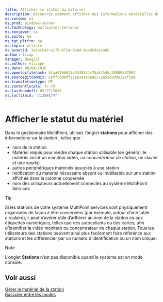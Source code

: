 ```yaml
---
title: Afficher le statut du matériel
description: Découvrez comment afficher des informations matérielles dans MultiPoint services
ms.custom: na
ms.prod: windows-server
ms.technology: multipoint-services
ms.reviewer: na
ms.suite: na
ms.tgt_pltfrm: na
ms.topic: article
ms.assetid: 3a5ec549-e1f9-4714-9e6d-9ea959e1da60
author: lizap
manager: dongill
ms.author: elizapo
ms.date: 08/04/2016
ms.openlocfilehash: bfaa9166012dd349124c70a54546c288895d7897
ms.sourcegitcommit: 6aff3d88ff22ea141a6ea6572a5ad8dd6321f199
ms.translationtype: MT
ms.contentlocale: fr-FR
ms.lasthandoff: 09/27/2019
ms.locfileid: "71389174"
---
```

# <a name="view-hardware-status"></a>Afficher le statut du matériel
Dans le gestionnaire MultiPoint, utilisez l’onglet **stations** pour afficher des informations sur la *station* , telles que :  
  
-   nom de la station  
-   Matériel requis pour rendre chaque station utilisable (en général, le matériel inclut un moniteur vidéo, un *concentrateur de station*, un clavier et une souris) 
-   autres périphériques matériels associés à une station  
-   notification du matériel nécessaire absent ou inutilisable sur une station affichée dans la colonne concernée  
-   nom des utilisateurs actuellement connectés au système MultiPoint Services  
  
> [!TIP]  
> Si les stations de votre système MultiPoint services sont physiquement organisées de façon à être conservées (par exemple, autour d’une table circulaire), il peut s’avérer utile d’adhérer au nom de la station ou aux étiquettes numériques, telles que des autocollants ou des cartes, afin d’identifier la vidéo moniteur ou concentrateur de chaque station. Tous les utilisateurs des stations peuvent ainsi plus facilement faire référence aux stations et les différencier par un numéro d’identification ou un nom unique.  
  
> [!NOTE]  
> L’onglet **Stations** n’est pas disponible quand le système est en mode console.  
  
## <a name="see-also"></a>Voir aussi  
[Gérer le matériel de la station](Manage-Station-Hardware.md)  
[Basculer entre les modes](Switch-Between-Modes.md)
